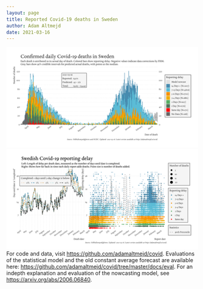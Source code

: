 ```yaml
---
layout: page
title: Reported Covid-19 deaths in Sweden
author: Adam Altmejd
date: 2021-03-16
---
```


![Graph of Swedish Covid-19 deaths with reporting delay.](deaths_lag_sweden_2021-03-16.png "Swedish Covid-19 deaths.")
![Graph of Swedish Covid-19 reporting delay in daily deaths.](lag_trend_sweden_2021-03-16.png "Trend in Swedish Covid-19 mortality reporting delay.")
For code and data, visit <https://github.com/adamaltmejd/covid>.
Evaluations of the statistical model and the old constant average forecast are available here: <https://github.com/adamaltmejd/covid/tree/master/docs/eval>.
For an indepth explanation and evaluation of the nowcasting model, see <https://arxiv.org/abs/2006.06840>.
